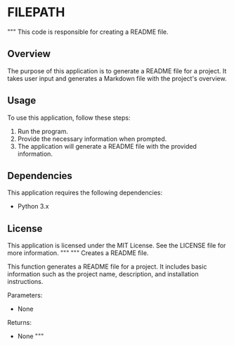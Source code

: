 # FILEPATH

"""
This code is responsible for creating a README file.

## Overview
The purpose of this application is to generate a README file for a project. It takes user input and generates a Markdown file with the project's overview.

## Usage
To use this application, follow these steps:
1. Run the program.
2. Provide the necessary information when prompted.
3. The application will generate a README file with the provided information.

## Dependencies
This application requires the following dependencies:
- Python 3.x

## License
This application is licensed under the MIT License. See the LICENSE file for more information.
"""
"""
Creates a README file.

This function generates a README file for a project. It includes basic information such as the project name, description, and installation instructions.

Parameters:
- None

Returns:
- None
"""
